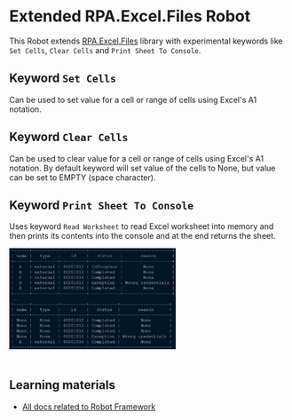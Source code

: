 # Extended RPA.Excel.Files Robot

This Robot extends [RPA.Excel.Files](https://robocorp.com/docs/libraries/rpa-framework/rpa-excel-files) library with experimental
keywords like `Set Cells`, `Clear Cells` and `Print Sheet To Console`.

## Keyword `Set Cells`

Can be used to set value for a cell or range of cells using Excel's A1 notation.

## Keyword `Clear Cells`

Can be used to clear value for a cell or range of cells using Excel's A1 notation. By default keyword will set value of the cells to None, but
value can be set to EMPTY (space character).

## Keyword `Print Sheet To Console`

Uses keyword `Read Worksheet` to read Excel worksheet into memory and then prints its contents into the console and at the end returns the sheet.

<img src="images/example_console_output.png" style="margin-bottom:20px; width: 300px;">

## Learning materials

- [All docs related to Robot Framework](https://robocorp.com/docs/languages-and-frameworks/robot-framework)
